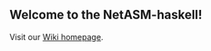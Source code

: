 ## Welcome to the NetASM-haskell!

Visit our [Wiki homepage](https://github.com/NetASM/NetASM-haskell/wiki).
